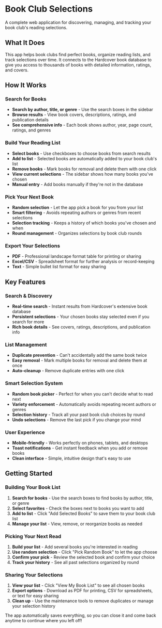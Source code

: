 # Book Club Selections

A complete web application for discovering, managing, and tracking your book club's reading selections.

## What It Does

This app helps book clubs find perfect books, organize reading lists, and track selections over time. It connects to the Hardcover book database to give you access to thousands of books with detailed information, ratings, and covers.

## How It Works

### Search for Books
- **Search by author, title, or genre** - Use the search boxes in the sidebar
- **Browse results** - View book covers, descriptions, ratings, and publication details
- **See comprehensive info** - Each book shows author, year, page count, ratings, and genres

### Build Your Reading List
- **Select books** - Use checkboxes to choose books from search results
- **Add to list** - Selected books are automatically added to your book club's list
- **Remove books** - Mark books for removal and delete them with one click
- **View current selections** - The sidebar shows how many books you've chosen
- **Manual entry** - Add books manually if they're not in the database

### Pick Your Next Book
- **Random selection** - Let the app pick a book for you from your list
- **Smart filtering** - Avoids repeating authors or genres from recent selections
- **Selection tracking** - Keeps a history of which books you've chosen and when
- **Round management** - Organizes selections by book club rounds

### Export Your Selections
- **PDF** - Professional landscape format table for printing or sharing
- **Excel/CSV** - Spreadsheet format for further analysis or record-keeping  
- **Text** - Simple bullet list format for easy sharing

## Key Features

### Search & Discovery
- **Real-time search** - Instant results from Hardcover's extensive book database
- **Persistent selections** - Your chosen books stay selected even if you search for more
- **Rich book details** - See covers, ratings, descriptions, and publication info

### List Management
- **Duplicate prevention** - Can't accidentally add the same book twice
- **Easy removal** - Mark multiple books for removal and delete them at once
- **Auto-cleanup** - Remove duplicate entries with one click

### Smart Selection System
- **Random book picker** - Perfect for when you can't decide what to read next
- **Variety enforcement** - Automatically avoids repeating recent authors or genres
- **Selection history** - Track all your past book club choices by round
- **Undo selections** - Remove the last pick if you change your mind

### User Experience
- **Mobile-friendly** - Works perfectly on phones, tablets, and desktops
- **Toast notifications** - Get instant feedback when you add or remove books
- **Clean interface** - Simple, intuitive design that's easy to use

## Getting Started

### Building Your Book List
1. **Search for books** - Use the search boxes to find books by author, title, or genre
2. **Select favorites** - Check the boxes next to books you want to add
3. **Add to list** - Click "Add Selected Books" to save them to your book club list
4. **Manage your list** - View, remove, or reorganize books as needed

### Picking Your Next Read
1. **Build your list** - Add several books you're interested in reading
2. **Use random selection** - Click "Pick Random Book" to let the app choose
3. **Confirm your pick** - Review the selected book and confirm your choice
4. **Track your history** - See all past selections organized by round

### Sharing Your Selections
1. **View your list** - Click "View My Book List" to see all chosen books
2. **Export options** - Download as PDF for printing, CSV for spreadsheets, or text for easy sharing
3. **Clean up** - Use the maintenance tools to remove duplicates or manage your selection history

The app automatically saves everything, so you can close it and come back anytime to continue where you left off!
